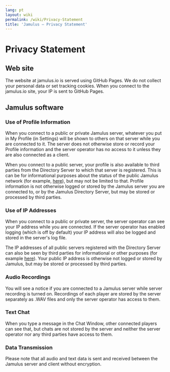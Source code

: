 ```yaml
---
lang: pt
layout: wiki
permalink: /wiki/Privacy-Statement
title: 'Jamulus – Privacy Statement'
---
```


# Privacy Statement

## Web site

The website at jamulus.io is served using GitHub Pages. We do not collect your personal data or set tracking cookies. When you connect to the jamulus.io site, your IP is sent to GitHub Pages.

## Jamulus software

### Use of Profile Information

When you connect to a public or private Jamulus server, whatever you put in My Profile (in Settings) will be shown to others on that server while you are connected to it. The server does not otherwise store or record your Profile information and the server operator has no access to it unless they are also connected as a client.

When you connect to a public server, your profile is also available to third parties from the Directory Server to which that server is registered. This is can be for informational purposes about the status of the public Jamulus network (for example, [here](https://explorer.jamulus.io/)), but may not be limited to that. Profile information is not otherwise logged or stored by the Jamulus server you are connected to, or by the Jamulus Directory Server, but may be stored or processed by third parties.

### Use of IP Addresses

When you connect to a public or private server, the server operator can see your IP address while you are connected. If the server operator has enabled logging (which is off by default) your IP address will also be logged and stored in the server's log file.

The IP addresses of all public servers registered with the Directory Server can also be seen by third parties for informational or other purposes (for example [here](https://explorer.jamulus.io/)). Your public IP address is otherwise not logged or stored by Jamulus, but may be stored or processed by third parties.

### Audio Recordings

You will see a notice if you are connected to a Jamulus server while server recording is turned on. Recordings of each player are stored by the server separately as .WAV files and only the server operator has access to them.

### Text Chat

When you type a message in the Chat Window, other connected players can see that, but chats are not stored by the server and neither the server operator nor any third parties have access to them.

### Data Transmission

Please note that all audio and text data is sent and received between the Jamulus server and client without encryption.
